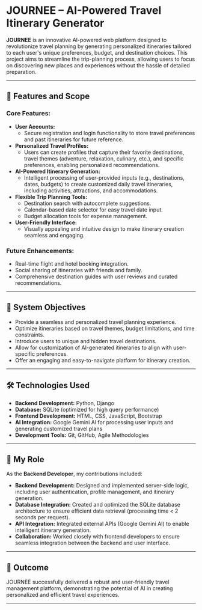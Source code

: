 # JOURNEE – AI-Powered Travel Itinerary Generator

**JOURNEE** is an innovative AI-powered web platform designed to revolutionize travel planning by generating personalized itineraries tailored to each user's unique preferences, budget, and destination choices. This project aims to streamline the trip-planning process, allowing users to focus on discovering new places and experiences without the hassle of detailed preparation.

---

## 🚀 Features and Scope

### Core Features:
- **User Accounts:**
  - Secure registration and login functionality to store travel preferences and past itineraries for future reference.
- **Personalized Travel Profiles:**
  - Users can create profiles that capture their favorite destinations, travel themes (adventure, relaxation, culinary, etc.), and specific preferences, enabling personalized recommendations.
- **AI-Powered Itinerary Generation:**
  - Intelligent processing of user-provided inputs (e.g., destinations, dates, budgets) to create customized daily travel itineraries, including activities, attractions, and accommodations.
- **Flexible Trip Planning Tools:**
  - Destination search with autocomplete suggestions.
  - Calendar-based date selector for easy travel date input.
  - Budget allocation tools for expense management.
- **User-Friendly Interface:**
  - Visually appealing and intuitive design to make itinerary creation seamless and engaging.

### Future Enhancements:
- Real-time flight and hotel booking integration.
- Social sharing of itineraries with friends and family.
- Comprehensive destination guides with user reviews and curated recommendations.

---

## 🎯 System Objectives

- Provide a seamless and personalized travel planning experience.
- Optimize itineraries based on travel themes, budget limitations, and time constraints.
- Introduce users to unique and hidden travel destinations.
- Allow for customization of AI-generated itineraries to align with user-specific preferences.
- Offer an engaging and easy-to-navigate platform for itinerary creation.

---

## 🛠️ Technologies Used

- **Backend Development:** Python, Django
- **Database:** SQLite (optimized for high query performance)
- **Frontend Development:** HTML, CSS, JavaScript, Bootstrap
- **AI Integration:** Google Gemini AI for processing user inputs and generating customized travel plans
- **Development Tools:** Git, GitHub, Agile Methodologies

---

## 💼 My Role

As the **Backend Developer**, my contributions included:
- **Backend Development:** Designed and implemented server-side logic, including user authentication, profile management, and itinerary generation.
- **Database Integration:** Created and optimized the SQLite database architecture to ensure efficient data retrieval (processing time < 2 seconds per request).
- **API Integration:** Integrated external APIs (Google Gemini AI) to enable intelligent itinerary generation.
- **Collaboration:** Worked closely with frontend developers to ensure seamless integration between the backend and user interface.

---

## 🌟 Outcome

JOURNEE successfully delivered a robust and user-friendly travel management platform, demonstrating the potential of AI in creating personalized and efficient travel experiences.

---
